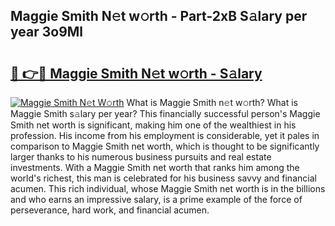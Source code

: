 ## Maggie Smith N𝚎t w𝚘rth - Part-2xB S𝚊lary per year 3o9Ml

# <h2><a href="http://gc0f61.nevu.top/?p=Maggie+Smith">🔗 👉🔴 Maggie Smith N𝚎t w𝚘rth - S𝚊lary</a></h2>

[![Maggie Smith N𝚎t W𝚘rth](https://i.imgur.com/Oavwk0R.jpeg)](http://gc0f61.nevu.top/?p=Maggie+Smith)
What is Maggie Smith n𝚎t w𝚘rth? What is Maggie Smith s𝚊lary per year?
This financially successful person's Maggie Smith net worth is significant, making him one of the wealthiest in his profession. His income from his employment is considerable, yet it pales in comparison to Maggie Smith net worth, which is thought to be significantly larger thanks to his numerous business pursuits and real estate investments. With a Maggie Smith net worth that ranks him among the world's richest, this man is celebrated for his business savvy and financial acumen. This rich individual, whose Maggie Smith net worth is in the billions and who earns an impressive salary, is a prime example of the force of perseverance, hard work, and financial acumen.
